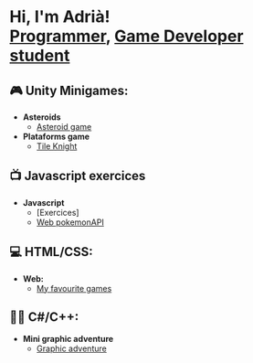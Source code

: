 <h1>Hi, I'm Adrià! <br/><a href="https://github.com/joshmadakor1">Programmer</a>, <a href="https://www.linkedin.com/in/joshmadakor/">Game Developer student</a>

<h2>🎮 Unity Minigames:</h2>

- <b>Asteroids</b>
  - [Asteroid game](https://github.com/adriacb99/Asteroids)
- <b>Plataforms game</b>
  - [Tile Knight](https://github.com/adriacb99/TileKnight)
  
<h2>📺 Javascript exercices</h2>

- <b>Javascript</b>
  - [Exercices]
  - [Web pokemonAPI](https://github.com/adriacb99/PokemonAPI)

<h2>💻 HTML/CSS:</h2>

- <b>Web: </b>
  - [My favourite games](https://github.com/adriacb99/Web)

<h2>👨‍💻 C#/C++:</h2>

- <b>Mini graphic adventure </b>
  - [Graphic adventure](https://github.com/adriacb99/GraphicAdventure)
  
<!--
**joshmadakor1/joshmadakor1** is a ✨ _special_ ✨ repository because its `README.md` (this file) appears on your GitHub profile.

Here are some ideas to get you started:

- 🔭 I’m currently working on ...
- 🌱 I’m currently learning ...
- 👯 I’m looking to collaborate on ...
- 🤔 I’m looking for help with ...
- 💬 Ask me about ...
- 📫 How to reach me: ...
- 😄 Pronouns: ...
- ⚡ Fun fact: ...
-->
